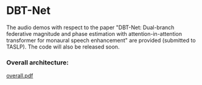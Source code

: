 # DBT-Net
The audio demos with respect to the paper "DBT-Net: Dual-branch federative magnitude and phase estimation with attention-in-attention transformer for monaural speech enhancement" are provided (submitted to TASLP).  The code will also be released soon.

### Overall architecture:
  
  
  [overall.pdf](https://github.com/yuguochencuc/DBT-Net/files/8058389/overall.pdf)
